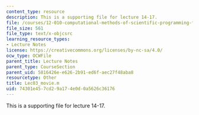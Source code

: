 ```yaml
---
content_type: resource
description: This is a supporting file for lecture 14-17.
file: /courses/12-010-computational-methods-of-scientific-programming-fall-2011/74301e457cd29a174e0d0a5626c36176_Lec03_movie.m
file_size: 561
file_type: text/x-objcsrc
learning_resource_types:
- Lecture Notes
license: https://creativecommons.org/licenses/by-nc-sa/4.0/
ocw_type: OCWFile
parent_title: Lecture Notes
parent_type: CourseSection
parent_uid: 5816426e-e626-2b91-ed6f-aec27f48aba8
resourcetype: Other
title: Lec03_movie.m
uid: 74301e45-7cd2-9a17-4e0d-0a5626c36176
---
```

This is a supporting file for lecture 14-17.